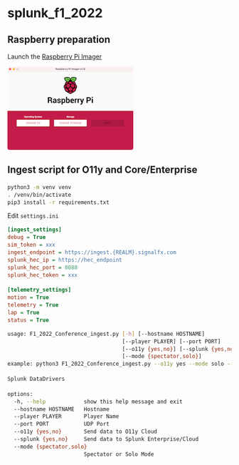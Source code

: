 # splunk_f1_2022

## Raspberry preparation

Launch the [Raspberry Pi Imager](https://www.raspberrypi.com/software/)

![md-bfd602be71b2c1099b91877aed3b41f0](assets/md-bfd602be71b2c1099b91877aed3b41f0.png)

## Ingest script for O11y and Core/Enterprise

```sh
python3 -m venv venv
. /venv/bin/activate
pip3 install -r requirements.txt
```

Edit `settings.ini`

```ini
[ingest_settings]
debug = True
sim_token = xxx
ingest_endpoint = https://ingest.{REALM}.signalfx.com
splunk_hec_ip = https://hec_endpoint
splunk_hec_port = 8088
splunk_hec_token = xxx

[telemetry_settings]
motion = True
telemetry = True
lap = True
status = True
```

```sh
usage: F1_2022_Conference_ingest.py [-h] [--hostname HOSTNAME]
                                    [--player PLAYER] [--port PORT]
                                    [--o11y {yes,no}] [--splunk {yes,no}]
                                    [--mode {spectator,solo}]
example: python3 F1_2022_Conference_ingest.py --o11y yes --mode solo --player ex_test

Splunk DataDrivers

options:
  -h, --help            show this help message and exit
  --hostname HOSTNAME   Hostname
  --player PLAYER       Player Name
  --port PORT           UDP Port
  --o11y {yes,no}       Send data to O11y Cloud
  --splunk {yes,no}     Send data to Splunk Enterprise/Cloud
  --mode {spectator,solo}
                        Spectator or Solo Mode
```
